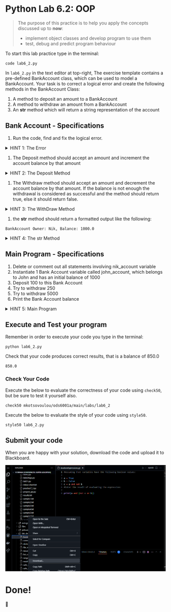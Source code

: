 # Python Lab 6.2: OOP
> The purpose of this practice is to help you apply the concepts discussed up to **now**:
>
> - implement object classes and develop program to use them
> - test, debug and predict program behaviour

To start this lab practice type in the terminal:
```
code lab6_2.py
```

In `lab6_2.py` in the text editor at top-right, The exercise template contains a pre-defined BankAccount class, which can be used to model a BankAccount. Your task is to correct a logical error and create the following methods in the BankAccount Class:

1.  A method to deposit an amount to a BankAccount
2.  A method to withdraw an amount from a BankAccount
3.  An __str__ method which will return a string representation of the account


## Bank Account - Specifications

1. Run the code, find and fix the logical error.

<details>
<summary>
HINT 1: The Error
</summary>

    Notice the order of the arguments in the main method, as compared to the order of parameters in the constructor

</details>

1. The Deposit method should accept an amount and increment the account balance by that amount

<details>
<summary>
HINT 2: The Deposit Method
</summary>


```
def deposit(self, amount):
        self.balance = self.balance + ______  # Which variable should be added?

```

</details>

1. The Withdraw method should accept an amount and decrement the account balance by that amount. If the balance is not enough the withdrawal is considered as successful and the method should return true, else it should return false.

<details>
<summary>
HINT 3: The WithDraw Method
</summary>


```
 def withdraw(self, amount: float):
        if amount <= self.balance:
            self.balance -= amount
            return _____ # what value should be returned?

        return _____ # what value should be returned?
```

</details>

1. the __str__ method should return a formatted output like the following:
```
BankAccount Owner: Nik, Balance: 1000.0
```

<details>
<summary>
HINT 4: The str Method
</summary>


```
  def __str__(self) :
        return f"BankAccount Owner: {self.owner}, Balance: {self.balance}"

```
</details>


## Main Program - Specifications

1. Delete or comment out all statements involving nik_account variable
2. Instantiate 1 Bank Account variable called john_account, which belongs to John and has an initial balance of 1000
2. Deposit 100 to this Bank Account
3. Try to withdraw 250
4. Try to withdraw 5000
5. Print the Bank Account balance


<details>
<summary>
HINT 5: Main Program
</summary>


```
john_account =  BankAccount("John", 1000.0)
john_account.deposit(100)
john_account.withdraw(250)
john_account.withdraw(5000)
print(john_account.balance)

```

</details>



## Execute and Test your program

Remember in order to execute your code you type in the terminal:
```
python lab6_2.py
```


Check that your code produces correct results, that is a balance of 850.0

```
850.0
```


### Check Your Code

Execute the below to evaluate the correctness of your code using `check50`, but be sure to test it yourself also.


```
check50 mkotsovoulou/ods6001a/main/labs/lab6_2
```

Execute the below to evaluate the style of your code using `style50`.

```
style50 lab6_2.py
```


## Submit your code

When you are happy with your solution, download the code and upload it to Blackboard.

![Image of download](download.png)


# Done!
:tada:
